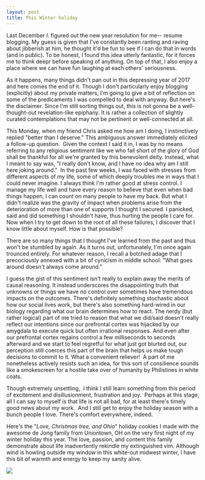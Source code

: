 ```yaml
---
layout: post
title: This Winter holiday
---
```



Last December *I.* figured out the new year resolution for me-- resume blogging. My guess is given that I've constantly been ranting and raving about jibberish at him, he thought it'd be fun to see if I can do that in words (and in public). To be honest, I found this idea utterly fantastic, for it forces me to think deepr before speaking of anything. On top of that, I also enjoy a place where we can have fun laughing at each others' seriousness.

As it happens, many things didn't pan out in this depressing year of 2017 and here comes the end of it. Though I don't particularly enjoy blogging (explicitly) about my private matters, I'm going to give a bit of reflection on some of the predicaments I was compelled to deal with anyway. But here's the disclaimer. Since I'm still sorting things out, this is not gonna be a well-thought-out revelation-like epiphany. It is rather a collection of slightly curated contemplations that may not be pertinent or well-connected at all.

This Monday, when my friend Chris asked me how am I doing, I instinctively replied "better than I deserve." This ambiguous answer immediately elicited a follow-up question.  Given the context I said it in, I was by no means referring to any religious sentiment like we who fall short of the glory of God shall be thankful for all we're granted by this benevolent deity. Instead, what I meant to say was, "I really don't know, and I have no idea why am I still here joking around."  In the past few weeks, I was faced with stresses from different aspects of my life, some of which deeply troubles me in ways that I could never imagine. I always think I'm rather good at stress control. I manage my life well and have every reason to believe that even when bad things happen, I can count on many people to have my back. But what I didn't realize was the gravity of impact when problems arise from the deterioration of more than one of supports I thought I secured. I panicked, said and did something I shouldn't have, thus hurting the people I care for.  Now when I try to get down to the root of all these failures, I discover that I know little about myself. How is that possible?

There are so many things that I thought I've learned from the past and thus won't be stumbled by again. As it turns out, unfortunately, I'm once again trounced entirely. For whatever reason, I recall a botched adage that I precociously annexed with a bit of cynicism in middle school: "What goes around does*n't* always come around."

I guess the gist of this sentiment isn't really to explain away the merits of causal reasoning. It instead underscores the disappointing truth that unknowns or things we have no control over sometimes have tremendous impacts on the outcomes. There's definitely something stochastic about how our social lives work, but there's also something hard-wired in our biology regarding what our brain determines how to react. The nerdy (but rather logical) part of me tried to reason that what we did/said doesn't really reflect our intentions since our prefrontal cortex was hijacked by our amygdala to execute quick but often irrational responses. And even after our prefrontal cortex regains control a few milliseconds to seconds afterward and we start to feel regretful for what just got blurted out, our perception still coerces this part of the brain that helps us make tough decisions to commit to it. What a convenient reliever!  A part of me nonetheless actively resists such an idea, for this sort of consilience sounds like a smokescreen for a hostile take over of humanity by Philistines in white coats.

Though extremely unsettling,  I think I still learn something from this period of excitement and disillusionment, frustration and joy.  Perhaps at this stage, all I can say to myself is that life is not all bad, for at least there's timely good news about my work.  And I still get to enjoy the holiday season with a bunch people I love. There's comfort everywhere, indeed.

Here's the "*Love, Christmas tree, and Ohio*" holiday cookies I made with the awesome de Jong family from Uniontown, OH on the very first night of my winter holiday this year. The love, passion, and content this family demonstrate about life inadvertently rekindle my extinguished vim. Although wind is howling outside my window in this white-out midwest winter, I have this bit of warmth and energy to keep my sanity alive.

![](https://bchwblog.files.wordpress.com/2017/12/img_2546.jpg?w=301)
